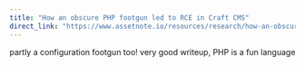 ```yaml
---
title: "How an obscure PHP footgun led to RCE in Craft CMS"
direct_link: "https://www.assetnote.io/resources/research/how-an-obscure-php-footgun-led-to-rce-in-craft-cms"
---
```


partly a configuration footgun too! very good writeup, PHP is a fun language
